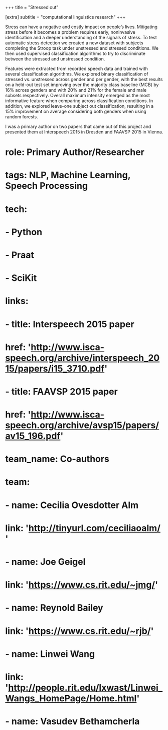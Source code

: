 +++
title = "Stressed out"

[extra]
subtitle = "computational linguistics research"
+++

Stress can have a negative and costly impact on people’s lives. Mitigating stress before it becomes a problem requires early, noninvasive identification and a deeper understanding of the signals of stress. To test automatic stress detection we created a new dataset with subjects completing the Stroop task under unstressed and stressed conditions. We then used supervised classification algorithms to try to discriminate between the stressed and unstressed condition.

Features were extracted from recorded speech data and trained with several classification algorithms. We explored binary classification of stressed vs. unstressed across gender and per gender, with the best results on a held-out test set improving over the majority class baseline (MCB) by 16% across genders and with 20% and 21% for the female and male subsets respectively. Overall maximum intensity emerged as the most informative feature when comparing across classification conditions. In addition, we explored leave-one subject out classification, resulting in a 15% improvement on average considering both genders when using random forests.

I was a primary author on two papers that came out of this project and presented them at Interspeech 2015 in Dresden and FAAVSP 2015 in Vienna.

# 
# role: Primary Author/Researcher
# tags: NLP, Machine Learning, Speech Processing
# tech:
#   - Python
#   - Praat
#   - SciKit
# 
# links:
#   - title: Interspeech 2015 paper
#     href: 'http://www.isca-speech.org/archive/interspeech_2015/papers/i15_3710.pdf'
#   - title: FAAVSP 2015 paper
#     href: 'http://www.isca-speech.org/archive/avsp15/papers/av15_196.pdf'
# 
# team_name: Co-authors
# team:
#   - name: Cecilia Ovesdotter Alm
#     link: 'http://tinyurl.com/ceciliaoalm/ '
#   - name: Joe Geigel
#     link: 'https://www.cs.rit.edu/~jmg/'
#   - name: Reynold Bailey
#     link: 'https://www.cs.rit.edu/~rjb/'
#   - name: Linwei Wang
#     link: 'http://people.rit.edu/lxwast/Linwei_Wangs_HomePage/Home.html'
#   - name: Vasudev Bethamcherla
